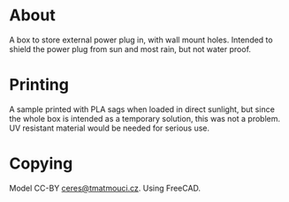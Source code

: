 # About

A box to store external power plug in, with wall mount holes.
Intended to shield the power plug from sun and most rain,
but not water proof.

# Printing

A sample printed with PLA sags when loaded in direct sunlight,
but since the whole box is intended as a temporary solution,
this was not a problem. UV resistant material would be
needed for serious use.

# Copying

Model CC-BY ceres@tmatmouci.cz.
Using FreeCAD.
